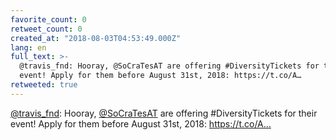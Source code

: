 ```yaml
---
favorite_count: 0
retweet_count: 0
created_at: "2018-08-03T04:53:49.000Z"
lang: en
full_text: >-
  @travis_fnd: Hooray, @SoCraTesAT are offering #DiversityTickets for their
  event! Apply for them before August 31st, 2018: https://t.co/A…
retweeted: true
---
```


[@travis_fnd](https://twitter.com/travis_fnd): Hooray,
[@SoCraTesAT](https://twitter.com/SoCraTesAT) are offering #DiversityTickets for
their event! Apply for them before August 31st, 2018: https://t.co/A…

